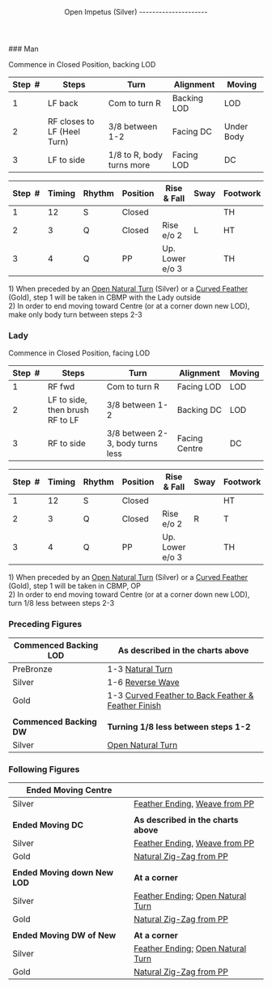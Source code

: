 <header>Open Impetus (Silver)
---------------------

 </header>### Man

Commence in Closed Position, backing LOD

 | **Step<span style="color:white">\_</span>\#** | **Steps** | **Turn** | **Alignment** | **Moving** |
|---|---|---|---|---|
| 1 | LF back | Com to turn R | Backing LOD | LOD |
| 2 | RF closes to LF (Heel Turn) | 3/8 between 1-2 | Facing DC | Under Body |
| 3 | LF to side | 1/8 to R, body turns more | Facing LOD | DC |

 | **Step<span style="color:white">\_</span>\#** | **Timing** | **Rhythm** | **Position** | **Rise &amp; Fall** | **Sway** | **Footwork** |
|---|---|---|---|---|---|---|
| 1 | 12 | S | Closed |  |  | TH |
| 2 | 3 | Q | Closed | Rise e/o 2 | L | HT |
| 3 | 4 | Q | PP | Up. Lower e/o 3 |  | TH |

1\) When preceded by an [Open Natural Turn](open_natural_turn.md) (Silver) or a [Curved Feather](curved_feather_back.md) (Gold), step 1 will be taken in CBMP with the Lady outside  
 2) In order to end moving toward Centre (or at a corner down new LOD), make only body turn between steps 2-3

### Lady

Commence in Closed Position, facing LOD

 | **Step<span style="color:white">\_</span>\#** | **Steps** | **Turn** | **Alignment** | **Moving** |
|---|---|---|---|---|
| 1 | RF fwd | Com to turn R | Facing LOD | LOD |
| 2 | LF to side, then brush RF to LF | 3/8 between 1-2 | Backing DC | LOD |
| 3 | RF to side | 3/8 between 2-3, body turns less | Facing Centre | DC |

 | **Step<span style="color:white">\_</span>\#** | **Timing** | **Rhythm** | **Position** | **Rise &amp; Fall** | **Sway** | **Footwork** |
|---|---|---|---|---|---|---|
| 1 | 12 | S | Closed |  |  | HT |
| 2 | 3 | Q | Closed | Rise e/o 2 | R | T |
| 3 | 4 | Q | PP | Up. Lower e/o 3 |  | TH |

1\) When preceded by an [Open Natural Turn](open_natural_turn.md) (Silver) or a [Curved Feather](curved_feather_back.md) (Gold), step 1 will be taken in CBMP, OP  
 2) In order to end moving toward Centre (or at a corner down new LOD), turn 1/8 less between steps 2-3

### Preceding Figures

 | **Commenced Backing LOD** | **As described in the charts above** |
|---|---|
| PreBronze | 1-3 [Natural Turn](natural_turn.md) |
| Silver | 1-6 [Reverse Wave](reverse_wave.md) |
| Gold | 1-3 [Curved Feather to Back Feather &amp; Feather Finish](curved_feather_back.md) |
|  |  |
| **Commenced Backing DW** | **Turning 1/8 less between steps 1-2** |
| Silver | [Open Natural Turn](open_natural_turn.md) |

### Following Figures

 | **Ended Moving Centre** |  |
|---|---|
| Silver | [Feather Ending](feather_ending.md), [Weave from PP](weave_from_pp.md) |
|  |  |
| **Ended Moving DC** | **As described in the charts above** |
| Silver | [Feather Ending](feather_ending.md), [Weave from PP](weave_from_pp.md) |
| Gold | [Natural Zig-Zag from PP](zig_zag.md) |
|  |  |
| **Ended Moving down New LOD** | **At a corner** |
| Silver | [Feather Ending](feather_ending.md); [Open Natural Turn](open_natural_turn.md) |
| Gold | [Natural Zig-Zag from PP](zig_zag.md) |
|  |  |
| **Ended Moving DW of New** | **At a corner** |
| Silver | [Feather Ending](feather_ending.md); [Open Natural Turn](open_natural_turn.md) |
| Gold | [Natural Zig-Zag from PP](zig_zag.md) |